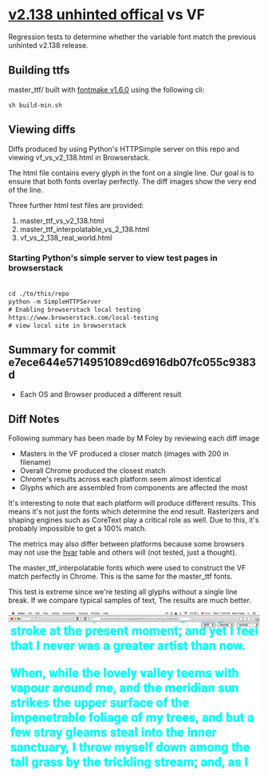# [v2.138 unhinted offical](https://github.com/google/roboto/releases/tag/v2.138) vs VF

Regression tests to determine whether the variable font match the previous unhinted v2.138 release.


## Building ttfs

master_ttf/ built with [fontmake v1.6.0](https://github.com/googlei18n/fontmake/releases/tag/v1.6.0) using the following cli:

```
sh build-min.sh
```

## Viewing diffs

Diffs produced by using Python's HTTPSimple server on this repo and viewing vf_vs_v2_138.html in Browserstack.

The html file contains every glyph in the font on a single line. Our goal is to ensure that both fonts overlay perfectly. The diff images show the very end of the line.

Three further html test files are provided:

1. master_ttf_vs_v2_138.html
2. master_ttf_interpolatable_vs_2_138.html
3. vf_vs_2_138_real_world.html


### Starting Python's simple server to view test pages in browserstack

```

cd ./to/this/repo
python -m SimpleHTTPServer
# Enabling browserstack local testing https://www.browserstack.com/local-testing
# view local site in browserstack
```

## Summary for commit e7ece644e5714951089cd6916db07fc055c9383d
- Each OS and Browser produced a different result


## Diff Notes

Following summary has been made by M Foley by reviewing each diff image

- Masters in the VF produced a closer match (images with 200 in filename)
- Overall Chrome produced the closest match
- Chrome's results across each platform seem almost identical
- Glyphs which are assembled from components are affected the most

It's interesting to note that each platform will produce different results. This means it's not just the fonts which determine the end result. Rasterizers and shaping engines such as CoreText play a critical role as well. Due to this, it's probably impossible to get a 100% match.

The metrics may also differ between platforms because some browsers may not use the [hvar](https://docs.microsoft.com/en-us/typography/opentype/spec/hvar) table and others will (not tested, just a thought).

The master_ttf_interpolatable fonts which were used to construct the VF match perfectly in Chrome. This is the same for the master_ttf fonts.

This test is extreme since we're testing all glyphs without a single line break. If we compare typical samples of text, The results are much better.

![Real World Test](diff_images/osx_safari11_real_world.png)


